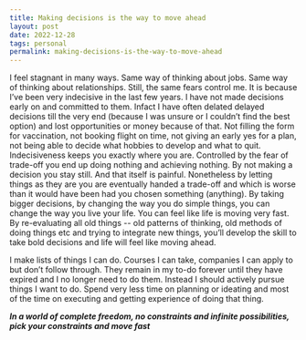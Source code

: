 ```yaml
---
title: Making decisions is the way to move ahead
layout: post
date: 2022-12-28
tags: personal
permalink: making-decisions-is-the-way-to-move-ahead
---
```

<p style="color: rgb(26, 26, 26)" class="body"><span>I feel stagnant in many ways. Same way of thinking about jobs. Same way of thinking about relationships. Still, the same fears control me. It is because I’ve been very indecisive in the last few years. I have not made decisions early on and committed to them. Infact I have often delated delayed decisions till the very end (because I was unsure or I couldn’t find the best option) and lost opportunities or money because of that. Not filling the form for vaccination, not booking flight on time, not giving an early yes for a plan, not being able to decide what hobbies to develop and what to quit. Indecisiveness keeps you exactly where you are. Controlled by the fear of trade-off you end up doing nothing and achieving nothing. By not making a decision you stay still. And that itself is painful. Nonetheless by letting things as they are you are eventually handed a trade-off and which is worse than it would have been had you chosen something (anything). By taking bigger decisions, by changing the way you do simple things, you can change the way you live your life. You can feel like life is moving very fast. By re-evaluating all old things -- old patterns of thinking, old methods of doing things etc and trying to integrate new things, you’ll develop the skill to take bold decisions and life will feel like moving ahead. </span></p><p class="body"><span>I make lists of things I can do. Courses I can take, companies I can apply to but don’t follow through. They remain in my to-do forever until they have expired and I no longer need to do them. Instead I should actively pursue things I want to do. Spend very less time on planning or ideating and most of the time on executing and getting experience of doing that thing.</span></p><p class="body"><span><strong><em>In a world of complete freedom, no constraints and infinite possibilities, pick your constraints and move fast</em></strong></span></p><p class="body"></p>